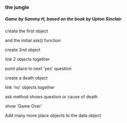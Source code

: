 ### the jungle
##### Game by Sammy H, based on the book by Upton Sinclair.

create the first object  

and the initial ask() function 

create 2nd object 

link 2 objects together

point place to next 'yes' question

create a death object

link 'no' objects together

ask method shows question or cause of death

show 'Game Over'

Add many more place objects to the data object
